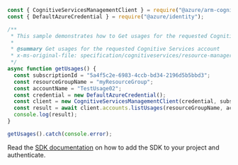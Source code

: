 ```javascript
const { CognitiveServicesManagementClient } = require("@azure/arm-cognitiveservices");
const { DefaultAzureCredential } = require("@azure/identity");

/**
 * This sample demonstrates how to Get usages for the requested Cognitive Services account
 *
 * @summary Get usages for the requested Cognitive Services account
 * x-ms-original-file: specification/cognitiveservices/resource-manager/Microsoft.CognitiveServices/stable/2022-03-01/examples/GetUsages.json
 */
async function getUsages() {
  const subscriptionId = "5a4f5c2e-6983-4ccb-bd34-2196d5b5bbd3";
  const resourceGroupName = "myResourceGroup";
  const accountName = "TestUsage02";
  const credential = new DefaultAzureCredential();
  const client = new CognitiveServicesManagementClient(credential, subscriptionId);
  const result = await client.accounts.listUsages(resourceGroupName, accountName);
  console.log(result);
}

getUsages().catch(console.error);
```

Read the [SDK documentation](https://github.com/Azure/azure-sdk-for-js/blob/%40azure%2Farm-cognitiveservices_7.2.0/sdk/cognitiveservices/arm-cognitiveservices/README.md) on how to add the SDK to your project and authenticate.
